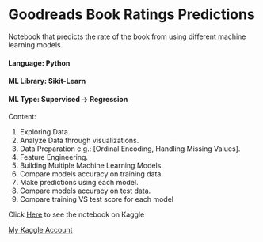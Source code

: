 # Goodreads Book Ratings Predictions
Notebook that predicts the rate of the book from using different machine learning models. 

#### Language: Python
#### ML Library: Sikit-Learn
#### ML Type: Supervised -> Regression

Content:
  1. Exploring Data.
  2. Analyze Data through visualizations.
  3. Data Preparation e.g.: [Ordinal Encoding, Handling Missing Values].
  4. Feature Engineering.
  5. Building Multiple Machine Learning Models.
  6. Compare models accuracy on training data.
  7. Make predictions using each model.
  8. Compare models accuracy on test data.
  9. Compare training VS test score for each model

Click <a href="https://www.kaggle.com/mohed1224/goodreads-book-ratings-predictions">Here</a> to see the notebook on Kaggle

<a href="https://www.kaggle.com/mohed1224">My Kaggle Account</a>

